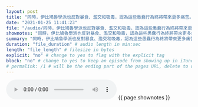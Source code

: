 ```yaml
---
layout: post
title: "同時，伊比鳩魯學派也反對暴食、濫交和吸毒，認為這些愚蠢行為終將帶來更多痛苦。" # quotes allow forbidden characters like the colon
date: "2021-01-25 11:41:23"
file: "/audio/同時，伊比鳩魯學派也反對暴食、濫交和吸毒，認為這些愚蠢行為終將帶來更多痛苦。.mp3"
shownotes: "同時，伊比鳩魯學派也反對暴食、濫交和吸毒，認為這些愚蠢行為終將帶來更多痛苦。"
summary: "同時，伊比鳩魯學派也反對暴食、濫交和吸毒，認為這些愚蠢行為終將帶來更多痛苦。"
duration: "file_duration" # audio length in min:sec
length: "file_length" # filesize in bytes
explicit: "no" # change to yes to flag with the explicit tag
block: "no" # change to yes to keep an episode from showing up in iTunes
# permalink: /1 # will be the ending part of the pages URL, delete to default to the title
---
```


<audio controls>
<source src="{{site.url}}{{site.baseurl}}{{ page.file }}" type="audio/x-mp3">
Your browser does not support the audio element.
</audio>
{{ page.shownotes }}
